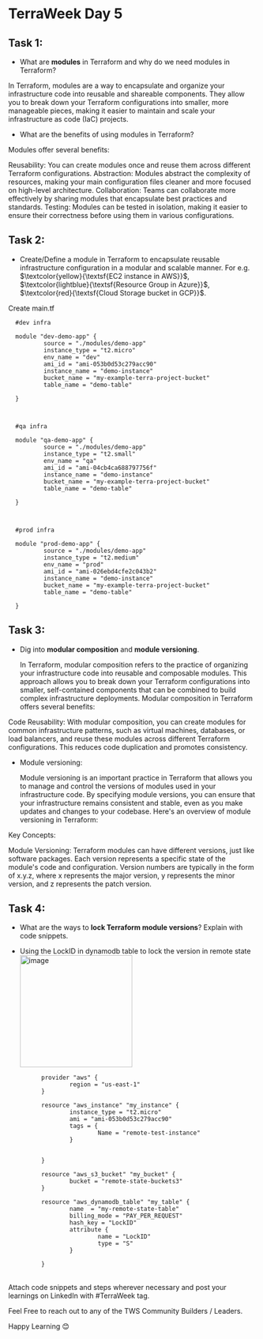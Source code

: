 # TerraWeek Day 5


## Task 1: 
- What are **modules** in Terraform and why do we need modules in Terraform?

In Terraform, modules are a way to encapsulate and organize your infrastructure code into reusable and shareable components. They allow you to break down your Terraform configurations into smaller, more manageable pieces, making it easier to maintain and scale your infrastructure as code (IaC) projects.

- What are the benefits of using modules in Terraform?

Modules offer several benefits:

Reusability: You can create modules once and reuse them across different Terraform configurations.
Abstraction: Modules abstract the complexity of resources, making your main configuration files cleaner and more focused on high-level architecture.
Collaboration: Teams can collaborate more effectively by sharing modules that encapsulate best practices and standards.
Testing: Modules can be tested in isolation, making it easier to ensure their correctness before using them in various configurations.

## Task 2: 
- Create/Define a module in Terraform to encapsulate reusable infrastructure configuration in a modular and scalable manner. For e.g. $\textcolor{yellow}{\textsf{EC2 instance in AWS}}$, $\textcolor{lightblue}{\textsf{Resource Group in Azure}}$, $\textcolor{red}{\textsf{Cloud Storage bucket in GCP}}$.

Create main.tf

      #dev infra
      
      module "dev-demo-app" {
              source = "./modules/demo-app"
              instance_type = "t2.micro"
              env_name = "dev"
              ami_id = "ami-053b0d53c279acc90"
              instance_name = "demo-instance"
              bucket_name = "my-example-terra-project-bucket"
              table_name = "demo-table"
      
      }
      
      
      
      #qa infra
      
      module "qa-demo-app" {
              source = "./modules/demo-app"
              instance_type = "t2.small"
              env_name = "qa"
              ami_id = "ami-04cb4ca688797756f"
              instance_name = "demo-instance"
              bucket_name = "my-example-terra-project-bucket"
              table_name = "demo-table"
      
      }
      
      
      
      #prod infra
      
      module "prod-demo-app" {
              source = "./modules/demo-app"
              instance_type = "t2.medium"
              env_name = "prod"
              ami_id = "ami-026ebd4cfe2c043b2"
              instance_name = "demo-instance"
              bucket_name = "my-example-terra-project-bucket"
              table_name = "demo-table"
      
      }



## Task 3: 
- Dig into **modular composition** and **module versioning**.

  In Terraform, modular composition refers to the practice of organizing your infrastructure code into reusable and composable modules. This approach allows you to break down your Terraform configurations into smaller, self-contained components that can be combined to build complex infrastructure deployments. Modular composition in Terraform offers several benefits:

Code Reusability: With modular composition, you can create modules for common infrastructure patterns, such as virtual machines, databases, or load balancers, and reuse these modules across different Terraform configurations. This reduces code duplication and promotes consistency.

 * Module versioning:

   Module versioning is an important practice in Terraform that allows you to manage and control the versions of modules used in your infrastructure code. By specifying module versions, you can ensure that your infrastructure remains consistent and stable, even as you make updates and changes to your codebase. Here's an overview of module versioning in Terraform:

Key Concepts:

Module Versioning: Terraform modules can have different versions, just like software packages. Each version represents a specific state of the module's code and configuration. Version numbers are typically in the form of x.y.z, where x represents the major version, y represents the minor version, and z represents the patch version. 

## Task 4: 
- What are the ways to **lock Terraform module versions**? Explain with code snippets.

- Using the LockID in dynamodb table to lock the version in remote state
  <img width="227" alt="image" src="https://github.com/ManishNegi963/TerraWeek/assets/124788172/5a9aabd0-3172-4515-af48-41755cbbc8d7">

            provider "aws" {
                    region = "us-east-1"
            }
            
            resource "aws_instance" "my_instance" {
                    instance_type = "t2.micro"
                    ami = "ami-053b0d53c279acc90"
                    tags = {
                            Name = "remote-test-instance"
                    }
            
            
            }
            
            resource "aws_s3_bucket" "my_bucket" {
                    bucket = "remote-state-buckets3"
            }
            
            resource "aws_dynamodb_table" "my_table" {
                    name  = "my-remote-state-table"
                    billing_mode = "PAY_PER_REQUEST"
                    hash_key = "LockID"
                    attribute {
                            name = "LockID"
                            type = "S"
                    }
            
            }
  

<br>
Attach code snippets and steps wherever necessary and post your learnings on LinkedIn with #TerraWeek tag.

Feel Free to reach out to any of the TWS Community Builders / Leaders.

Happy Learning 😊


